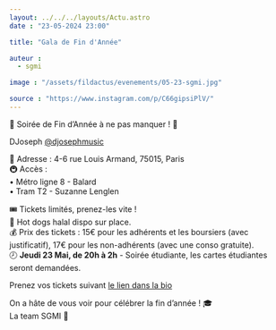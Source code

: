 ```yaml
---
layout: ../../../layouts/Actu.astro
date : "23-05-2024 23:00"

title: "Gala de Fin d'Année"

auteur :
  - sgmi

image : "/assets/fildactus/evenements/05-23-sgmi.jpg"

source : "https://www.instagram.com/p/C66gipsiPlV/"
---
```


🎉 Soirée de Fin d’Année à ne pas manquer ! 🎉

DJoseph [@djosephmusic](https://www.instagram.com/djosephmusic/)

📍 Adresse : 4-6 rue Louis Armand, 75015, Paris  
🚇 Accès :  
• Métro ligne 8 - Balard  
• Tram T2 - Suzanne Lenglen  

🎟️ Tickets limités, prenez-les vite !  
🌭 Hot dogs halal dispo sur place.  
💰 Prix des tickets : 15€ pour les adhérents et les boursiers (avec justificatif), 17€ pour les non-adhérents (avec une conso gratuite).  
🕗 __Jeudi 23 Mai, de 20h à 2h__ - Soirée étudiante, les cartes étudiantes seront demandées.

Prenez vos tickets suivant [le lien dans la bio](https://www.helloasso.com/associations/sgmi/evenements/gala-de-fin-d-annee-1)

On a hâte de vous voir pour célébrer la fin d’année ! 🎓  
La team SGMI 🧡
